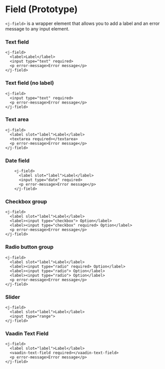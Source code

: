 # Field <maturity-badge proto>(Prototype)</maturity-badge>

`<j-field>` is a wrapper element that allows you to add a label and an error message to any input element.

### Text field
```html,live
<j-field>
  <label>Label</label>
  <input type="text" required>
  <p error-message>Error message</p>
</j-field>
```

### Text field (no label)
```html,live
<j-field>
  <input type="text" required>
  <p error-message>Error message</p>
</j-field>
```

### Text area
```html,live
<j-field>
  <label slot="label">Label</label>
  <textarea required></textarea>
  <p error-message>Error message</p>
</j-field>
```

### Date field
```html,live
    <j-field>
      <label slot="label">Label</label>
      <input type="date" required>
      <p error-message>Error message</p>
    </j-field>
```

### Checkbox group
```html,live
<j-field>
  <label slot="label">Label</label>
  <label><input type="checkbox"> Option</label>
  <label><input type="checkbox" required> Option</label>
  <p error-message>Error message</p>
</j-field>
```

### Radio button group
```html,live
<j-field>
  <label slot="label">Label</label>
  <label><input type="radio" required> Option</label>
  <label><input type="radio"> Option</label>
  <label><input type="radio"> Option</label>
  <p error-message>Error message</p>
</j-field>
```

### Slider
```html,live
<j-field>
  <label slot="label">Label</label>
  <input type="range">
</j-field>
```

### Vaadin Text Field
```html,live
<j-field>
  <label slot="label">Label</label>
  <vaadin-text-field required></vaadin-text-field>
  <p error-message>Error message</p>
</j-field>
```
